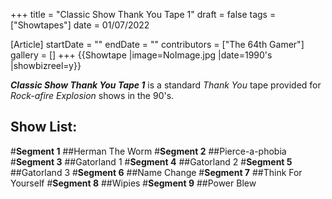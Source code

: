 +++
title = "Classic Show Thank You Tape 1"
draft = false
tags = ["Showtapes"]
date = 01/07/2022

[Article]
startDate = ""
endDate = ""
contributors = ["The 64th Gamer"]
gallery = []
+++
{{Showtape
|image=NoImage.jpg
|date=1990's
|showbizreel=y}}

<b><i>Classic Show Thank You Tape 1</b></i> is a standard <i>Thank You</i> tape provided for <i>Rock-afire Explosion</i> shows in the 90's.

<h2>Show List:</h2>
#<b>Segment 1</b>
##Herman The Worm
#<b>Segment 2</b>
##Pierce-a-phobia
#<b>Segment 3</b>
##Gatorland 1
#<b>Segment 4</b>
##Gatorland 2
#<b>Segment 5</b>
##Gatorland 3
#<b>Segment 6</b>
##Name Change
#<b>Segment 7</b>
##Think For Yourself
#<b>Segment 8</b>
##Wipies
#<b>Segment 9</b>
##Power Blew